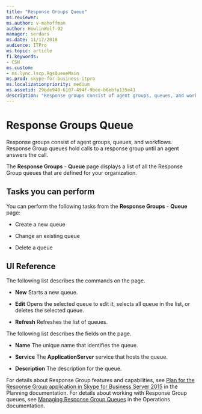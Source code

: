 ```yaml
---
title: "Response Groups Queue"
ms.reviewer: 
ms.author: v-mahoffman
author: HowlinWolf-92
manager: serdars
ms.date: 11/17/2018
audience: ITPro
ms.topic: article
f1.keywords:
- CSH
ms.custom:
- ms.lync.lscp.RgsQueueMain
ms.prod: skype-for-business-itpro
ms.localizationpriority: medium
ms.assetid: 29bde940-6107-494f-9bee-b6ebfa135e41
description: "Response groups consist of agent groups, queues, and workflows. Response Group queues hold calls to a response group until an agent answers the call."
---
```


# Response Groups Queue

Response groups consist of agent groups, queues, and workflows. Response Group queues hold calls to a response group until an agent answers the call.

The **Response Groups** - **Queue** page displays a list of all the Response Group queues that are defined for your organization.

## Tasks you can perform

You can perform the following tasks from the **Response Groups** - **Queue** page:

- Create a new queue

- Change an existing queue

- Delete a queue

## UI Reference

The following list describes the commands on the page.

- **New** Starts a new queue.

- **Edit** Opens the selected queue to edit it, selects all queue in the list, or deletes the selected queue.

- **Refresh** Refreshes the list of queues.

The following list describes the fields on the page.

- **Name** The unique name that identifies the queue.

- **Service** The **ApplicationServer** service that hosts the queue.

- **Description** The description for the queue.

For details about Response Group features and capabilities, see [Plan for the Response Group application in Skype for Business Server 2015](../../plan-your-deployment/enterprise-voice-solution/response-group.md) in the Planning documentation. For details about working with Response Group queues, see [Managing Response Group Queues](/previous-versions/office/lync-server-2013/lync-server-2013-managing-response-group-queues) in the Operations documentation.